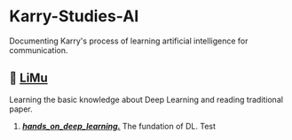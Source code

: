 # Karry-Studies-AI

Documenting Karry's process of learning artificial intelligence for communication.

## 📖 [LiMu](https://space.bilibili.com/1567748478)

Learning the basic knowledge about Deep Learning and reading traditional paper.

1. *<u>**[hands_on_deep_learning.](https://space.bilibili.com/1567748478/channel/seriesdetail?sid=358497)**</u>*  The fundation of DL. Test
